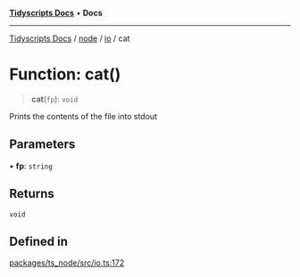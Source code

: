 [**Tidyscripts Docs**](../../../../../README.md) • **Docs**

***

[Tidyscripts Docs](../../../../../globals.md) / [node](../../../README.md) / [io](../README.md) / cat

# Function: cat()

> **cat**(`fp`): `void`

Prints the contents of the file into stdout

## Parameters

• **fp**: `string`

## Returns

`void`

## Defined in

[packages/ts\_node/src/io.ts:172](https://github.com/sheunaluko/tidyscripts/blob/master/packages/ts_node/src/io.ts#L172)
